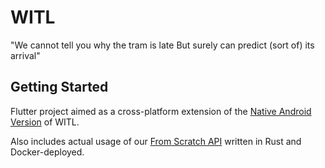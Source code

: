 # WITL

"We cannot tell you why the tram is late But surely can predict (sort of) its arrival"

## Getting Started

Flutter project aimed as a cross-platform extension of the [Native Android Version](https://github.com/LinlyBoi/WITL) of WITL.

Also includes actual usage of our [From Scratch API](https://github.com/LinlyBoi/witl-api) written in Rust and Docker-deployed.
